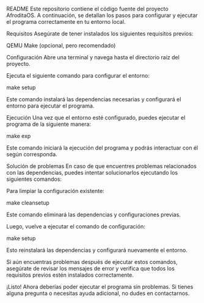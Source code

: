 README
Este repositorio contiene el código fuente del proyecto AfroditaOS. A continuación, se detallan los pasos para configurar y ejecutar el programa correctamente en tu entorno local.

Requisitos
Asegúrate de tener instalados los siguientes requisitos previos:

QEMU
Make (opcional, pero recomendado)

Configuración
Abre una terminal y navega hasta el directorio raíz del proyecto.

Ejecuta el siguiente comando para configurar el entorno:

make setup

Este comando instalará las dependencias necesarias y configurará el entorno para ejecutar el programa.

Ejecución
Una vez que el entorno esté configurado, puedes ejecutar el programa de la siguiente manera:

make exp

Este comando iniciará la ejecución del programa y podrás interactuar con él según corresponda.

Solución de problemas
En caso de que encuentres problemas relacionados con las dependencias, puedes intentar solucionarlos ejecutando los siguientes comandos:

Para limpiar la configuración existente:

make cleansetup

Este comando eliminará las dependencias y configuraciones previas.

Luego, vuelve a ejecutar el comando de configuración:

make setup

Esto reinstalará las dependencias y configurará nuevamente el entorno.

Si aún encuentras problemas después de ejecutar estos comandos, asegúrate de revisar los mensajes de error y verifica que todos los requisitos previos estén instalados correctamente.

¡Listo! Ahora deberías poder ejecutar el programa sin problemas. Si tienes alguna pregunta o necesitas ayuda adicional, no dudes en contactarnos.